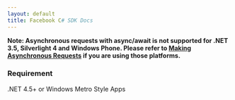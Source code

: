 ```yaml
---
layout: default
title: Facebook C# SDK Docs
---
```


**Note: Asynchronous requests with async/await is not supported for .NET 3.5, Silverlight 4 and Windows Phone. Please refer to [Making Asynchronous Requests](Making-Asynchronous-Requests) if you are using those platforms.**

### Requirement
.NET 4.5+ or Windows Metro Style Apps